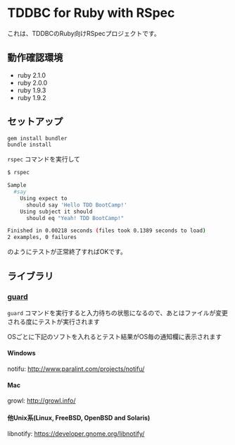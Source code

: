TDDBC for Ruby with RSpec
====================================

これは、TDDBCのRuby向けRSpecプロジェクトです。

## 動作確認環境
* ruby 2.1.0
* ruby 2.0.0
* ruby 1.9.3
* ruby 1.9.2

## セットアップ
```bash
gem install bundler
bundle install
```

`rspec` コマンドを実行して

```bash
$ rspec

Sample
  #say
    Using expect to
      should say 'Hello TDD BootCamp!'
    Using subject it should
      should eq "Yeah! TDD BootCamp!"

Finished in 0.00218 seconds (files took 0.1389 seconds to load)
2 examples, 0 failures
```

のようにテストが正常終了すればOKです。

## ライブラリ
### [guard](https://github.com/guard/guard)
`guard` コマンドを実行すると入力待ちの状態になるので、あとはファイルが変更される度にテストが実行されます

OSごとに下記のソフトを入れるとテスト結果がOS毎の通知欄に表示されます

#### Windows
notifu: http://www.paralint.com/projects/notifu/

#### Mac
growl: http://growl.info/

#### 他Unix系(Linux, FreeBSD, OpenBSD and Solaris)
libnotify: https://developer.gnome.org/libnotify/
